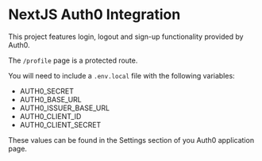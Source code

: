 # NextJS Auth0 Integration

This project features login, logout and sign-up functionality provided by Auth0. 

The ```/profile``` page is a protected route. 

You will need to include a ```.env.local``` file with the following variables:
* AUTH0_SECRET
* AUTH0_BASE_URL
* AUTH0_ISSUER_BASE_URL
* AUTH0_CLIENT_ID
* AUTH0_CLIENT_SECRET

These values can be found in the Settings section of you Auth0 application page.